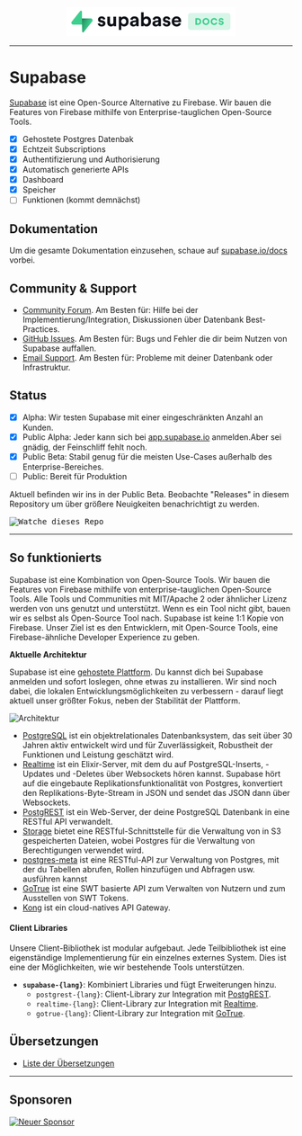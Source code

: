 <p align="center">
<img width="300" src="https://raw.githubusercontent.com/supabase/supabase/master/web/static/supabase-light-with-background.svg"/>
</p>

---

# Supabase

[Supabase](https://supabase.io) ist eine Open-Source Alternative zu Firebase. Wir bauen die Features von Firebase mithilfe von Enterprise-tauglichen Open-Source Tools.

- [x] Gehostete Postgres Datenbak
- [x] Echtzeit Subscriptions
- [x] Authentifizierung und Authorisierung
- [x] Automatisch generierte APIs
- [x] Dashboard
- [x] Speicher
- [ ] Funktionen (kommt demnächst)

## Dokumentation

Um die gesamte Dokumentation einzusehen, schaue auf [supabase.io/docs](https://supabase.io/docs) vorbei.

## Community & Support

- [Community Forum](https://github.com/supabase/supabase/discussions). Am Besten für: Hilfe bei der Implementierung/Integration, Diskussionen über Datenbank Best-Practices.
- [GitHub Issues](https://github.com/supabase/supabase/issues). Am Besten für: Bugs und Fehler die dir beim Nutzen von Supabase auffallen.
- [Email Support](https://supabase.io/docs/support#business-support). Am Besten für: Probleme mit deiner Datenbank oder Infrastruktur.

## Status

- [x] Alpha: Wir testen Supabase mit einer eingeschränkten Anzahl an Kunden.
- [x] Public Alpha: Jeder kann sich bei [app.supabase.io](https://app.supabase.io) anmelden.Aber sei gnädig, der Feinschliff fehlt noch.
- [x] Public Beta: Stabil genug für die meisten Use-Cases außerhalb des Enterprise-Bereiches.
- [ ] Public: Bereit für Produktion

Aktuell befinden wir ins in der Public Beta. Beobachte "Releases" in diesem Repository um über größere Neuigkeiten benachrichtigt zu werden.

<kbd><img src="https://gitcdn.link/repo/supabase/supabase/master/web/static/watch-repo.gif" alt="Watche dieses Repo"/></kbd>

---

## So funktionierts

Supabase ist eine Kombination von Open-Source Tools. Wir bauen die Features von Firebase mithilfe von enterprise-tauglichen Open-Source Tools. Alle Tools und Communities mit MIT/Apache 2 oder ähnlicher Lizenz werden von uns genutzt und unterstützt. Wenn es ein Tool nicht gibt, bauen wir es selbst als Open-Source Tool nach. Supabase ist keine 1:1 Kopie von Firebase. Unser Ziel ist es den Entwicklern, mit Open-Source Tools, eine Firebase-ähnliche Developer Experience zu geben.

**Aktuelle Architektur**

Supabase ist eine [gehostete Plattform](https://app.supabase.io).
Du kannst dich bei Supabase anmelden und sofort loslegen, ohne etwas zu installieren.
Wir sind noch dabei, die lokalen Entwicklungsmöglichkeiten zu verbessern - darauf liegt aktuell unser größter Fokus, neben der Stabilität der Plattform.

![Architektur](https://supabase.io/assets/images/supabase-architecture-9050a7317e9ec7efb7807f5194122e48.png)

- [PostgreSQL](https://www.postgresql.org/) ist ein objektrelationales Datenbanksystem, das seit über 30 Jahren aktiv entwickelt wird und für Zuverlässigkeit, Robustheit der Funktionen und Leistung geschätzt wird.
- [Realtime](https://github.com/supabase/realtime) ist ein Elixir-Server, mit dem du auf PostgreSQL-Inserts, -Updates und -Deletes über Websockets hören kannst. Supabase hört auf die eingebaute Replikationsfunktionalität von Postgres, konvertiert den Replikations-Byte-Stream in JSON und sendet das JSON dann über Websockets.
- [PostgREST](http://postgrest.org/) ist ein Web-Server, der deine PostgreSQL Datenbank in eine RESTful API verwandelt.
- [Storage](https://github.com/supabase/storage-api) bietet eine RESTful-Schnittstelle für die Verwaltung von in S3 gespeicherten Dateien, wobei Postgres für die Verwaltung von Berechtigungen verwendet wird.
- [postgres-meta](https://github.com/supabase/postgres-meta) ist eine RESTful-API zur Verwaltung von Postgres, mit der du Tabellen abrufen, Rollen hinzufügen und Abfragen usw. ausführen kannst
- [GoTrue](https://github.com/netlify/gotrue) ist eine SWT basierte API zum Verwalten von Nutzern und zum Ausstellen von SWT Tokens.
- [Kong](https://github.com/Kong/kong) ist ein cloud-natives API Gateway.

#### Client Libraries

Unsere Client-Bibliothek ist modular aufgebaut. Jede Teilbibliothek ist eine eigenständige Implementierung für ein einzelnes externes System. Dies ist eine der Möglichkeiten, wie wir bestehende Tools unterstützen.

- **`supabase-{lang}`**: Kombiniert Libraries und fügt Erweiterungen hinzu.
  - `postgrest-{lang}`: Client-Library zur Integration mit [PostgREST](https://github.com/postgrest/postgrest).
  - `realtime-{lang}`: Client-Library zur Integration mit [Realtime](https://github.com/supabase/realtime).
  - `gotrue-{lang}`: Client-Library zur Integration mit [GoTrue](https://github.com/netlify/gotrue).

## Übersetzungen

- [Liste der Übersetzungen](/i18n/languages.md) <!--- Keep only the this-->

---

## Sponsoren

[![Neuer Sponsor](https://user-images.githubusercontent.com/10214025/90518111-e74bbb00-e198-11ea-8f88-c9e3c1aa4b5b.png)](https://github.com/sponsors/supabase)
